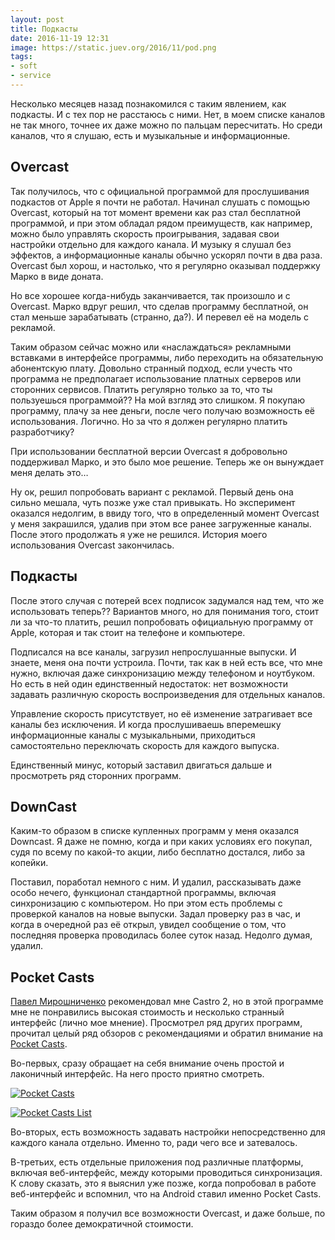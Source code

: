 ```yaml
---
layout: post
title: Подкасты
date: 2016-11-19 12:31
image: https://static.juev.org/2016/11/pod.png
tags:
- soft
- service
---
```


Несколько месяцев назад познакомился с таким явлением, как подкасты. И с тех пор не расстаюсь с ними.
Нет, в моем списке каналов не так много, точнее их даже можно по пальцам пересчитать. Но среди каналов, что я слушаю, есть и музыкальные и информационные.

## Overcast

Так получилось, что с официальной программой для прослушивания подкастов от Apple я почти не работал. Начинал слушать с помощью Overcast, который на тот момент времени как раз стал бесплатной программой, и при этом обладал рядом преимуществ, как например, можно было управлять скорость проигрывания, задавая свои настройки отдельно для каждого канала. И музыку я слушал без эффектов, а информационные каналы обычно ускорял почти в два раза. Overcast был хорош, и настолько, что я регулярно оказывал поддержку Марко в виде доната.

Но все хорошее когда-нибудь заканчивается, так произошло и с Overcast. Марко вдруг решил, что сделав программу бесплатной, он стал меньше зарабатывать (странно, да?). И перевел её на модель с рекламой.

Таким образом сейчас можно или «наслаждаться» рекламными вставками в интерфейсе программы, либо переходить на обязательную абонентскую плату. Довольно странный подход, если учесть что программа не предполагает использование платных серверов или сторонних сервисов. Платить регулярно только за то, что ты пользуешься программой?? На мой взгляд это слишком. Я покупаю программу, плачу за нее деньги, после чего получаю возможность её использования. Логично. Но за что я должен регулярно платить разработчику?

При использовании бесплатной версии Overcast я добровольно поддерживал Марко, и это было мое решение. Теперь же он вынуждает меня делать это…

Ну ок, решил попробовать вариант с рекламой. Первый день она сильно мешала, чуть позже уже стал привыкать. Но эксперимент оказался недолгим, в ввиду того, что в определенный момент Overcast у меня закрашился, удалив при этом все ранее загруженные каналы. После этого продолжать я уже не решился. История моего использования Overcast закончилась.

## Подкасты

После этого случая с потерей всех подписок задумался над тем, что же использовать теперь?? Вариантов много, но для понимания того, стоит ли за что-то платить, решил попробовать официальную программу от Apple, которая и так стоит на телефоне и компьютере.

Подписался на все каналы, загрузил непрослушанные выпуски. И знаете, меня она почти устроила. Почти, так как в ней есть все, что мне нужно, включая даже синхронизацию между телефоном и ноутбуком. Но есть в ней один единственный недостаток: нет возможности задавать различную скорость воспроизведения для отдельных каналов.

Управление скорость присутствует, но её изменение затрагивает все каналы без исключения. И когда прослушиваешь вперемешку информационные каналы с музыкальными, приходиться самостоятельно переключать скорость для каждого выпуска.

Единственный минус, который заставил двигаться дальше и просмотреть ряд сторонних программ.

## DownCast

Каким-то образом в списке купленных программ у меня оказался Downcast. Я даже не помню, когда и при каких условиях его покупал, судя по всему по какой-то акции, либо бесплатно достался, либо за копейки.

Поставил, поработал немного с ним. И удалил, рассказывать даже особо нечего, функционал стандартной программы, включая синхронизацию с компьютером. Но при этом есть проблемы с проверкой каналов на новые выпуски. Задал проверку раз в час, и когда в очередной раз её открыл, увидел сообщение о том, что последняя проверка проводилась более суток назад. Недолго думая, удалил.

## Pocket Casts

[Павел Мирошниченко](http://pavel.miroshnichen.co/) рекомендовал мне Castro 2, но в этой программе мне не понравились высокая стоимость и несколько странный интерфейс (лично мое мнение). Просмотрел ряд других программ, прочитал целый ряд обзоров с рекомендациями и обратил внимание на [Pocket Casts](https://geo.itunes.apple.com/ru/app/pocket-casts/id414834813?mt=8&uo=4&at=06vbVpoB "Pocket Casts").

Во-первых, сразу обращает на себя внимание очень простой и лаконичный интерфейс. На него просто приятно смотреть.

[![](https://static.juev.org/2016/11/pocketCasts.jpg "Pocket Casts")](https://static.juev.org/2016/11/pocketCasts.jpg "Pocket Casts")

[![](https://static.juev.org/2016/11/pocketCasts_list.jpg "Pocket Casts List")](https://static.juev.org/2016/11/pocketCasts_list.jpg "Pocket Casts")

Во-вторых, есть возможность задавать настройки непосредственно для каждого канала отдельно. Именно то, ради чего все и затевалось.

В-третьих, есть отдельные приложения под различные платформы, включая веб-интерфейс, между которыми проводиться синхронизация.  К слову сказать, это я выяснил уже позже, когда попробовал в работе веб-интерфейс и вспомнил, что на Android ставил именно Pocket Casts.

Таким образом я получил все возможности Overcast, и даже больше, по гораздо более демократичной стоимости.

